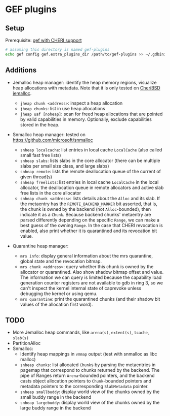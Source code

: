 # GEF plugins

## Setup

Prerequisite: [gef with CHERI support](https://github.com/CTSRD-CHERI/gef)

```sh
# assuming this directory is named gef-plugins
echo gef config gef.extra_plugins_dir /path/to/gef-plugins >> ~/.gdbinit
```

## Additions

- Jemalloc heap manager: identify the heap memory regions, visualize heap allocations with metadata. Note that it is only tested on [CheriBSD jemalloc](https://github.com/CTSRD-CHERI/cheribsd/tree/main/contrib/jemalloc). 
    - `jheap chunk <address>`: inspect a heap allocation
    - `jheap chunks`: list in use heap allocations
    - `jheap uaf [noheap]`: scan for freed heap allocations that are pointed by valid capabilities in memory. Optionally, exclude capabilities stored in the heap.

- Snmalloc heap manager: tested on https://github.com/microsoft/snmalloc
    - `snheap localcache`: list entries in local cache `LocalCache` (also called small fast free lists)
    - `snheap slabs`: lists slabs in the core allocator (there can be multiple slabs per small size class, and large slabs)
    - `snheap remote`: lists the remote deallocation queue of the current of given thread(s)
    - `snheap freelists`: list entries in local cache `LocalCache` in the local allocator, the deallocation queue in remote allocators and active slab free lists in the core allocator
    - `snheap chunk <address>`: lists details about the `Alloc` and its slab. If the metaentry has the `REMOTE_BACKEND_MARKER` bit asserted, that is, the chunk is owned by the backend (not `Alloc`-bounded), then indicate it as a `Chunk`. Because backend chunks' metaentry are parsed differently depending on the specific `Range`, we can make a best guess of the owning `Range`. In the case that CHERI revocation is enabled, also print whether it is quarantined and its revocation bit value.

- Quarantine heap manager:
    - `mrs info`: display general information about the mrs quarantine, global state and the revocation bitmap.
    - `mrs chunk <address>`: query whether this chunk is owned by the allocator or quarantined. Also show shadow bitmap offset and value. The information we can query is limited because the capability load generation counter registers are not available to gdb in ring 3, so we can't inspect the kernel internal state of caprevoke unless debugging the kernel or using qemu.
    - `mrs quarantine`: print the quarantined chunks (and their shadow bit values of the allocation first word). 


## TODO

- More Jemalloc heap commands, like `arena(s)`, `extent(s)`, `tcache`, `slab(s)`
- PartitionAlloc
- Snmalloc:
    - Identify heap mappings in `vmmap` output (test with snmalloc as libc malloc)
    - `snheap chunks`: list allocated `Chunk`s by parsing the metaentries in pagemap that correspond to chunks returned by the backend. The pipe of Ranges return `Arena`-bounded pointers, and the backend casts object allocation pointers to `Chunk`-bounded pointers and metadata pointers to the corresponding `SlabMetadata` pointer. 
    - `snheap smallbuddy`: display world view of the chunks owned by the small buddy range in the backend
    - `snheap largebuddy`: display world view of the chunks owned by the large buddy range in the backend
    